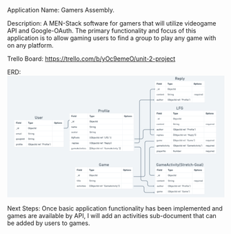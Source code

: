 Application Name: Gamers Assembly.

Description: A MEN-Stack software for gamers that will utilize videogame API and Google-OAuth. The primary functionality and focus of this application is to allow gaming users to find a group to play any game with on any platform.

Trello Board: https://trello.com/b/yOc9emeO/unit-2-project

ERD:
![Alt text](GamersAssembleERD.png)

Next Steps: Once basic application functionality has been implemented and games are available by API, I will add an activities sub-document that can be added by users to games.